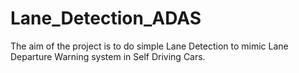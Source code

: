 # Lane_Detection_ADAS
The aim of the project is to do simple Lane Detection to mimic Lane Departure Warning system in Self Driving Cars.

